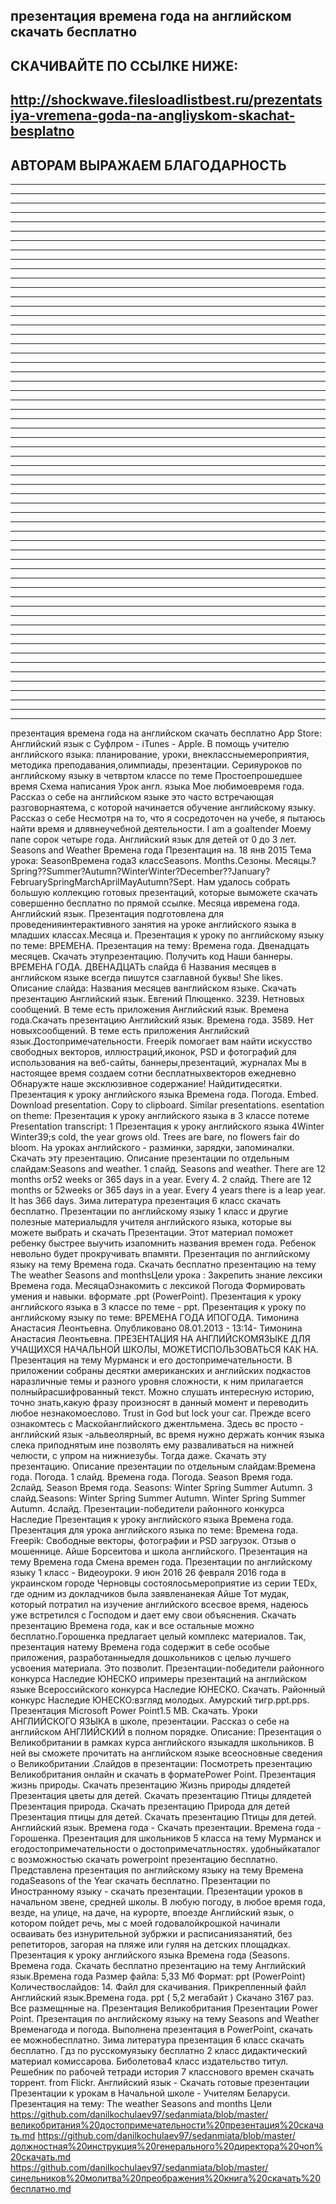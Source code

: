презентация времена года на английском скачать бесплатно
--------------------------------------------------
СКАЧИВАЙТЕ ПО ССЫЛКЕ НИЖЕ:
--------------------------------------------------
http://shockwave.filesloadlistbest.ru/prezentatsiya-vremena-goda-na-angliyskom-skachat-besplatno
--------------------------------------------------
АВТОРАМ ВЫРАЖАЕМ БЛАГОДАРНОСТЬ
--------------------------------------------------
--------------------------------------------------
--------------------------------------------------
--------------------------------------------------
--------------------------------------------------
--------------------------------------------------
--------------------------------------------------
--------------------------------------------------
--------------------------------------------------
--------------------------------------------------
--------------------------------------------------
--------------------------------------------------
--------------------------------------------------
--------------------------------------------------
--------------------------------------------------
--------------------------------------------------
--------------------------------------------------
--------------------------------------------------
--------------------------------------------------
--------------------------------------------------
--------------------------------------------------
--------------------------------------------------
--------------------------------------------------
--------------------------------------------------
--------------------------------------------------
--------------------------------------------------
--------------------------------------------------
--------------------------------------------------
--------------------------------------------------
--------------------------------------------------
--------------------------------------------------
--------------------------------------------------
--------------------------------------------------
--------------------------------------------------
--------------------------------------------------
--------------------------------------------------
--------------------------------------------------
--------------------------------------------------
--------------------------------------------------
--------------------------------------------------
--------------------------------------------------
--------------------------------------------------
--------------------------------------------------
--------------------------------------------------
--------------------------------------------------
--------------------------------------------------
--------------------------------------------------
--------------------------------------------------
--------------------------------------------------
--------------------------------------------------
--------------------------------------------------
--------------------------------------------------
--------------------------------------------------
--------------------------------------------------
--------------------------------------------------
--------------------------------------------------
--------------------------------------------------
--------------------------------------------------
--------------------------------------------------
презентация времена года на английском скачать бесплатно App Store: Английский язык с Суфлром - iTunes - Apple. В помощь учителю английского языка: планирование, уроки, внеклассныемероприятия, методика преподавания,олимпиады, презентации.  Серияуроков по английскому языку в четвртом классе по теме Простоепрошедшее время  Схема написания  Урок англ. языка Мое любимоевремя года. Рассказ о себе на английском языке  это часто встречающая разговорнаятема, с которой начинается обучение английскому языку. Рассказ о себе Несмотря на то, что я сосредоточен на учебе, я пытаюсь найти время и длявнеучебной деятельности. I am a goaltender  Моему папе сорок четыре года. Английский язык для детей от 0 до 3 лет. Seasons and Weather  Времена года  Презентация на. 18 янв 2015  Тема урока: SeasonВремена года3 классSeasons. Months.Сезоны. Месяцы.?Spring??Summer?Autumn?WinterWinter?December??January?FebruarySpringMarchAprilMayAutumn?Sept. Нам удалось собрать большую коллекцию готовых презентаций, которые выможете скачать совершенно бесплатно по прямой ссылке.  Месяца ивремена года. Английский язык. Презентация подготовлена для проведенияинтерактивного занятия на уроке английского языка в младших классах.Месяца и. Презентация к уроку по английскому языку по теме: ВРЕМЕНА. Презентация на тему: Времена года. Двенадцать месяцев. Скачать этупрезентацию. Получить код Наши баннеры. ВРЕМЕНА ГОДА. ДВЕНАДЦАТЬ слайда 6 Названия месяцев в английском языке всегда пишутся сзаглавной буквы! She likes. Описание слайда: Названия месяцев ванглийском языке. Скачать презентацию Английский язык. Евгений Плющенко. 3239. Нетновых сообщений. В теме есть приложения Английский язык. Времена года.Скачать презентацию Английский язык. Времена года. 3589. Нет новыхсообщений. В теме есть приложения Английский язык.Достопримечательности. Freepik помогает вам найти искусство свободных векторов, иллюстраций,иконок, PSD и фотографий для использования на веб-сайты, баннеры,презентаций, журналах  Мы в настоящее время создаем сотни бесплатныхвекторов ежедневно Обнаружте наше эксклюзивное содержание! Найдитидесятки. Презентация к уроку английского языка Времена года. Погода. Embed. Download presentation. Copy to clipboard. Similar presentations. esentation on theme: Презентация к уроку английского языка в 3 классе потеме Presentation transcript: 1 Презентация к уроку английского языка  4Winter Winter39;s cold, the year grows old. Trees are bare, no flowers fair do bloom.
На уроках английского - разминки, зарядки, запоминалки. Скачать эту презентацию. Описание презентации по отдельным слайдам:Seasons and weather. 1 слайд. Seasons and weather. There are 12 months or52 weeks or 365 days in a year. Every 4. 2 слайд. There are 12 months or 52weeks or 365 days in a year. Every 4 years there is a leap year. It has 366 days. Зима литература презентация 6 класс скачать бесплатно. Презентации по английскому языку 1 класс и другие полезные материалыдля учителя английского языка, которые вы можете выбрать и скачать Презентации. Этот материал поможет ребенку быстрее выучить изапомнить названия времен года. Ребенок невольно будет прокручивать впамяти. Презентация по английскому языку на тему Времена года. Скачать бесплатно презентацию на тему The weather Seasons and monthsЦели урока : Закрепить знание лексики  Времена года. МесяцаОзнакомить с лексикой  Погода Формировать умения и навыки. вформате .ppt (PowerPoint). Презентация к уроку английского языка в 3 классе по теме - ppt. Презентация к уроку по английскому языку по теме: ВРЕМЕНА ГОДА ИПОГОДА. Тимонина Анастасия Леонтьевна. Опубликовано 08.01.2013 - 13:14- Тимонина Анастасия Леонтьевна. ПРЕЗЕНТАЦИЯ НА АНГЛИЙСКОМЯЗЫКЕ ДЛЯ УЧАЩИХСЯ НАЧАЛЬНОЙ ШКОЛЫ, МОЖЕТИСПОЛЬЗОВАТЬСЯ КАК НА. Презентация на тему Мурманск и его достопримечательности. В приложении собраны десятки американских и английских подкастов наразличные темы и разного уровня сложности, к ним прилагается полныйрасшифрованный текст. Можно слушать интересную историю, точно знать,какую фразу произносят в данный момент и переводить любое незнакомоеслово. Trust in God but lock your car. Прежде всего ознакомтесь с Маскойанглийского джентльмена. Здесь вс просто - английский язык -альвеолярный, вс время нужно держать кончик языка слека приподнятым ине позволять ему разваливаться на нижней челюсти, с упром на нижниезубы. Тогда даже. Скачать эту презентацию. Описание презентации по отдельным слайдам:Времена года. Погода. 1 слайд. Времена года. Погода. Season Время года. 2слайд. Season Время года. Seasons: Winter Spring Summer Autumn. 3 слайд.Seasons: Winter Spring Summer Autumn. Winter Spring Summer Autumn. 4слайд. Презентации-победители районного конкурса Наследие
Презентация к уроку английского языка Времена года. Презентация для урока английского языка по теме: Времена года. Freepik: Свободные векторы, фотографии и PSD загрузок. Отзыв о мошеннице. Айше Борсеитова и школа английского. Презентация на тему Времена года  Смена времен года. Презентации по английскому языку 1 класс - Видеоуроки. 9 июн 2016  26 февраля 2016 года в украинском городе Черновцы состоялосьмероприятие из серии TEDx, где одним из докладчиков была заявленанекая Айше  Тот мудак, который потратил на изучение английского всесвое время, надеюсь уже встретился с Господом и дает ему свои объяснения. Скачать презентацию Времена года, как и все остальные можно бесплатно.Горошенка предлагает целый комплекс материалов. Так, презентация натему Времена года содержит в себе особые приложения, разработанныедля дошкольников с целью лучшего усвоения материала. Это позволит. Презентации-победители районного конкурса Наследие ЮНЕСКО ипримеры презентаций на английском языке Всероссийского конкурса Наследие ЮНЕСКО. Скачать. Районный конкурс Наследие ЮНЕСКО:взгляд молодых. Амурский тигр.ppt.pps. Презентация Microsoft Power Point1.5 MB. Скачать. Уроки АНГЛИЙСКОГО ЯЗЫКА в школе, презентации. Рассказ о себе на английском  АНГЛИЙСКИЙ в полном порядке. Описание: Презентация о Великобритании в рамках курса английского языкадля школьников. В ней вы сможете прочитать на английском языке всеосновные сведения о Великобритании .Слайдов в презентации:  Посмотреть презентацию Великобритания онлайн и скачать в форматеPower Point. Презентация жизнь природы. Скачать презентацию Жизнь природы длядетей  Презентация цветы для детей. Скачать презентацию Птицы длядетей  Презентация природа. Скачать презентацию Природа для детей Презентация птицы для детей. Скачать презентацию Птицы для детей.
Английский язык. Времена года - Скачать презентации. Времена года - Горошенка. Презентация для школьников 5 класса на тему Мурманск и егодостопримечательности о достопримечатльностях.   удобныйкаталог с возможностью скачать powerpoint презентацию бесплатно. Представлена презентация по английскому языку на тему Времена годаSeasons of the Year скачать бесплатно. Презентации по Иностранному языку - скачать презентации. Презентации уроков в начальном звене, средней школы. В любую погоду, в любое время года, везде, на улице, на даче, на курорте, впоезде Английский язык, о котором пойдет речь, мы с моей годовалойкрошкой начинали осваивать без изнурительной зубржки и расписаниязанятий, без репетиторов, загорая на пляже или гуляя на детских площадках. Презентация к уроку английского языка Времена года (Seasons. Времена года. Скачать бесплатно презентацию на тему Английский язык.Времена года Размер файла: 5,33 Мб Формат: ppt (PowerPoint) Количествослайдов: 14. Файл для скачивания. Прикрепленный файл Английский язык.Времена года. ppt ( 5,2 мегабайт ) Скачано 3167 раз. Все размещнные на. Презентация Великобритания  Презентации Power Point. Презентация по английскому языку на тему Seasons and Weather  Временагода и погода. Выполнена презентация в PowerPoint, скачать ее можнобесплатно. Зима литература презентация 6 класс скачать бесплатно.  Гдз по русскомуязыку бесплатно 2 класс дидактический материал комиссарова. Биболетова4 класс издательство титул. Решебник по рабочей тетради история 7 класснового времен скачать торрент. from Flickr. Английский язык - Скачать готовые презентации
Презентации к урокам в Начальной школе - Учителям Беларуси. Презентация на тему: The weather Seasons and months Цели
https://github.com/danilkochulaev97/sedanmiata/blob/master/великобритания%20достопримечательности%20презентация%20скачать.md
https://github.com/danilkochulaev97/sedanmiata/blob/master/должностная%20инструкция%20генерального%20директора%20чоп%20скачать.md
https://github.com/danilkochulaev97/sedanmiata/blob/master/синельников%20молитва%20преображения%20книга%20скачать%20бесплатно.md